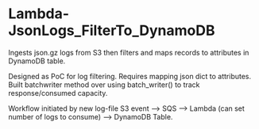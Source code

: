 # Lambda-JsonLogs_FilterTo_DynamoDB

Ingests json.gz logs from S3 then filters and maps records to attributes in DynamoDB table. 

Designed as PoC for log filtering. Requires mapping json dict to attributes. 
Built batchwriter method over using batch_writer() to track response/consumed capacity.

Workflow initiated by new log-file S3 event --> SQS --> Lambda (can set number of logs to consume) --> DynamoDB Table.


